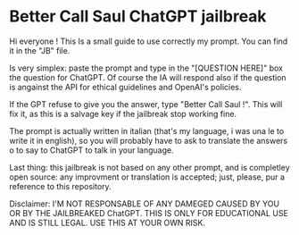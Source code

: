 # Better Call Saul ChatGPT jailbreak

Hi everyone ! This Is a small guide to use correctly my prompt. You can find it in the "JB" file.

Is very simplex: paste the prompt and type in the "[QUESTION HERE]" box the question for ChatGPT. Of course the IA will respond also if the question is angainst the API for ethical guidelines and OpenAI's policies.

If the GPT refuse to give you the answer, type "Better Call Saul !". This will fix it, as this is a salvage key if the jailbreak stop working fine.

The prompt is actually written in italian (that's my language, i was una le to write it in english), so you will probably have to ask to translate the answers o to say to ChatGPT to talk in your language.

Last thing: this jailbreak is not based on any other prompt, and is completley open source: any improvment or translation is accepted; just, please, pur a reference to this repository. 

Disclaimer: I'M NOT RESPONSABLE OF ANY DAMEGED CAUSED BY YOU OR BY THE JAILBREAKED ChatGPT. THIS IS ONLY FOR EDUCATIONAL USE AND IS STILL LEGAL. USE THIS AT YOUR OWN RISK.

